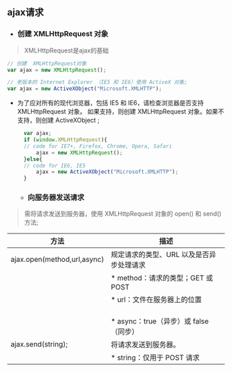 ## ajax请求

* ### 创建 XMLHttpRequest 对象
> XMLHttpRequest是ajax的基础

```javascript
// 创建  XMLHttpRequest对象
var ajax = new XMLHttpRequest();

// 老版本的 Internet Explorer （IE5 和 IE6）使用 ActiveX 对象;
var ajax = new ActiveXObject("Microsoft.XMLHTTP");
```
* 为了应对所有的现代浏览器，包括 IE5 和 IE6，请检查浏览器是否支持 XMLHttpRequest 对象。
  如果支持，则创建 XMLHttpRequest 对象。如果不支持，则创建 ActiveXObject ;
  ```javascript
    var ajax;
    if (window.XMLHttpRequest){
    // code for IE7+, Firefox, Chrome, Opera, Safari
        ajax = new XMLHttpRequest();
    }else{
    // code for IE6, IE5
        ajax = new ActiveXObject("Microsoft.XMLHTTP");
    }
  ```

  * ### 向服务器发送请求
> 需将请求发送到服务器，使用 XMLHttpRequest 对象的 open() 和 send() 方法;

| 方法 | 描述 |
| ---------- | --- |
|ajax.open(method,url,async)  | 规定请求的类型、URL 以及是否异步处理请求  |
|                             | * method：请求的类型；GET 或 POST       |
|                             |  * url：文件在服务器上的位置             | 
|                             |  * async：true（异步）或 false（同步）   | 
|ajax.send(string);           | 将请求发送到服务器。                     |
|                             |* string：仅用于 POST 请求               |
